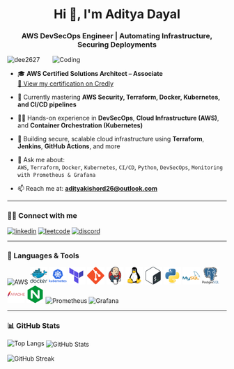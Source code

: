<h1 align="center">Hi 👋, I'm Aditya Dayal</h1>
<h3 align="center">AWS DevSecOps Engineer | Automating Infrastructure, Securing Deployments</h3>
<img align="right" alt="Coding" width="400" src="https://cdn.dribbble.com/users/1059583/screenshots/4171367/coding-freak.gif" />

<p align="left">
  <img src="https://komarev.com/ghpvc/?username=dee2627&label=Profile%20views&color=0e75b6&style=flat" alt="dee2627" />
</p>

- 🎓 **AWS Certified Solutions Architect – Associate**  
  [📜 View my certification on Credly](https://www.credly.com/users/aditya-dayal.7ff4c154)

- 🌱 Currently mastering **AWS Security, Terraform, Docker, Kubernetes, and CI/CD pipelines**

- 🧑‍💻 Hands-on experience in **DevSecOps**, **Cloud Infrastructure (AWS)**, and **Container Orchestration (Kubernetes)**

- 🔧 Building secure, scalable cloud infrastructure using **Terraform**, **Jenkins**, **GitHub Actions**, and more

- 💬 Ask me about:  
  `AWS`, `Terraform`, `Docker`, `Kubernetes`, `CI/CD`, `Python`, `DevSecOps`, `Monitoring with Prometheus & Grafana`

- 📫 Reach me at: **adityakishord26@outlook.com**

---

### 🧑‍💼 Connect with me

<p align="left">
  <a href="https://linkedin.com/in/aditya-dayal-17a61916b" target="blank"><img src="https://raw.githubusercontent.com/rahuldkjain/github-profile-readme-generator/master/src/images/icons/Social/linked-in-alt.svg" alt="linkedin" height="30" width="40" /></a>
  <a href="https://www.leetcode.com/adityadayal111" target="blank"><img src="https://raw.githubusercontent.com/rahuldkjain/github-profile-readme-generator/master/src/images/icons/Social/leet-code.svg" alt="leetcode" height="30" width="40" /></a>
  <a href="https://discord.gg/aditya_40708" target="blank"><img src="https://raw.githubusercontent.com/rahuldkjain/github-profile-readme-generator/master/src/images/icons/Social/discord.svg" alt="discord" height="30" width="40" /></a>
</p>

---

### 🧰 Languages & Tools

<p align="left">
   <img src="https://download.logo.wine/logo/Amazon_Web_Services/Amazon_Web_Services-Logo.wine.png" alt="AWS" width="50" height="50"/>
  <img src="https://raw.githubusercontent.com/devicons/devicon/master/icons/docker/docker-original-wordmark.svg" alt="Docker" width="40" height="40"/>
  <img src="https://raw.githubusercontent.com/devicons/devicon/master/icons/kubernetes/kubernetes-plain-wordmark.svg" alt="Kubernetes" width="40" height="40"/>
  <img src="https://raw.githubusercontent.com/devicons/devicon/master/icons/terraform/terraform-original.svg" alt="Terraform" width="40" height="40"/>
  <img src="https://raw.githubusercontent.com/devicons/devicon/master/icons/git/git-original.svg" alt="Git" width="40" height="40"/>
  <img src="https://raw.githubusercontent.com/devicons/devicon/master/icons/jenkins/jenkins-original.svg" alt="Jenkins" width="40" height="40"/>
  <img src="https://raw.githubusercontent.com/devicons/devicon/master/icons/linux/linux-original.svg" alt="Linux" width="40" height="40"/>
  <img src="https://raw.githubusercontent.com/devicons/devicon/master/icons/bash/bash-original.svg" alt="Bash" width="40" height="40"/>
  <img src="https://raw.githubusercontent.com/devicons/devicon/master/icons/python/python-original.svg" alt="Python" width="40" height="40"/>
  <img src="https://raw.githubusercontent.com/devicons/devicon/master/icons/mysql/mysql-original-wordmark.svg" alt="MySQL" width="40" height="40"/>
  <img src="https://raw.githubusercontent.com/devicons/devicon/master/icons/postgresql/postgresql-original-wordmark.svg" alt="PostgreSQL" width="40" height="40"/>
  <img src="https://raw.githubusercontent.com/devicons/devicon/master/icons/apache/apache-original-wordmark.svg" alt="Apache" width="40" height="40"/>
  <img src="https://raw.githubusercontent.com/devicons/devicon/master/icons/nginx/nginx-original.svg" alt="Nginx" width="40" height="40"/>
  <img src="https://www.vectorlogo.zone/logos/prometheusio/prometheusio-icon.svg" alt="Prometheus" width="40" height="40"/>
  <img src="https://www.vectorlogo.zone/logos/grafana/grafana-icon.svg" alt="Grafana" width="40" height="40"/>
</p>

---

### 📊 GitHub Stats

<p>
  <img align="left" src="https://github-readme-stats.vercel.app/api/top-langs?username=dee2627&show_icons=true&locale=en&layout=compact" alt="Top Langs" />
</p>

<p>&nbsp;<img align="center" src="https://github-readme-stats.vercel.app/api?username=dee2627&show_icons=true&locale=en" alt="GitHub Stats" /></p>

<p><img align="center" src="https://github-readme-streak-stats.herokuapp.com/?user=dee2627&" alt="GitHub Streak" /></p>
